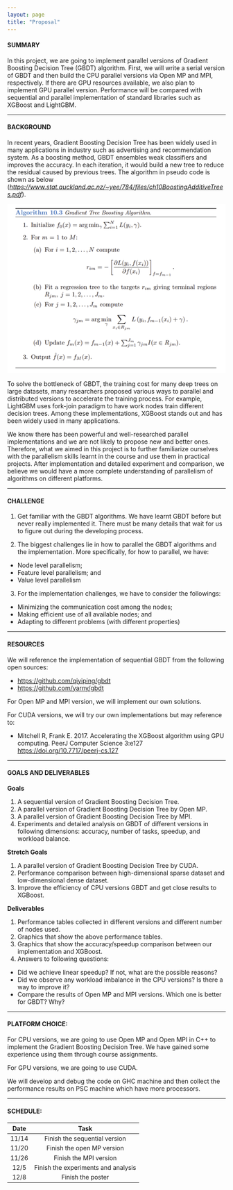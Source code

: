 ```yaml
---
layout: page
title: "Proposal"
---
```


#### SUMMARY
In this project, we are going to implement parallel versions of Gradient Boosting Decision Tree (GBDT) algorithm. First, we will write a serial version of GBDT and then build the CPU parallel versions via Open MP and MPI, respectively. If there are GPU resources available, we also plan to implement GPU parallel version. Performance will be compared with sequential and parallel implementation of standard libraries such as XGBoost and LightGBM.

***
#### BACKGROUND
In recent years, Gradient Boosting Decision Tree has been widely used in many applications in industry such as advertising and recommendation system. As a boosting method, GBDT ensembles weak classifiers and improves the accuracy. In each iteration, it would build a new tree to reduce the residual caused by previous trees. The algorithm in pseudo code is shown as below (_<https://www.stat.auckland.ac.nz/~yee/784/files/ch10BoostingAdditiveTrees.pdf>_). 

![algo](https://github.com/oliverh32/15618-final-project/blob/gh-pages/gbdt_code.jpg)



To solve the bottleneck of GBDT, the training cost for many deep trees on large datasets, many researchers proposed various ways to parallel and distributed versions to accelerate the training process. For example, LightGBM uses fork-join paradigm to have work nodes train different decision trees. Among these implementations, XGBoost stands out and has been widely used in many applications.

We know there has been powerful and well-researched parallel implementations and we are not likely to propose new and better ones. Therefore, what we aimed in this project is to further familiarize ourselves with the parallelism skills learnt in the course and use them in practical projects. After implementation and detailed experiment and comparison, we believe we would have a more complete understanding of parallelism of algorithms on different platforms. 


***
#### CHALLENGE
1.	Get familiar with the GBDT algorithms. We have learnt GBDT before but never really implemented it. There must be many details that wait for us to figure out during the developing process.

2.	The biggest challenges lie in how to parallel the GBDT algorithms and the implementation. More specifically, for how to parallel, we have:
*	Node level parallelism;
*	Feature level parallelism; and
*	Value level parallelism

3.	For the implementation challenges, we have to consider the followings:
*	Minimizing the communication cost among the nodes;
*	Making efficient use of all available nodes; and
*	Adapting to different problems (with different properties)


***
#### RESOURCES
We will reference the implementation of sequential GBDT from the following open sources:

* <https://github.com/qiyiping/gbdt>
* <https://github.com/yarny/gbdt>

For Open MP and MPI version, we will implement our own solutions.

For CUDA versions, we will try our own implementations but may reference to:
* Mitchell R, Frank E. 2017. Accelerating the XGBoost algorithm using GPU computing. PeerJ Computer Science 3:e127 https://doi.org/10.7717/peerj-cs.127



***
#### GOALS AND DELIVERABLES

**Goals**
1.	A sequential version of Gradient Boosting Decision Tree.
2.	A parallel version of Gradient Boosting Decision Tree by Open MP.
3.	A parallel version of Gradient Boosting Decision Tree by MPI.
4.	Experiments and detailed analysis on GBDT of different versions in following dimensions: accuracy, number of tasks, speedup, and workload balance.

**Stretch Goals**
1.	A parallel version of Gradient Boosting Decision Tree by CUDA. 
2.	Performance comparison between high-dimensional sparse dataset and low-dimensional dense dataset.
3.	Improve the efficiency of CPU versions GBDT and get close results to XGBoost.

**Deliverables**
1.	Performance tables collected in different versions and different number of nodes used.
2.	Graphics that show the above performance tables. 
3.	Graphics that show the accuracy/speedup comparison between our implementation and XGBoost.
4.	Answers to following questions:
*	Did we achieve linear speedup? If not, what are the possible reasons?
*	Did we observe any workload imbalance in the CPU versions? Is there a way to improve it?
*	Compare the results of Open MP and MPI versions. Which one is better for GBDT? Why?


***
#### PLATFORM CHOICE:

For CPU versions, we are going to use Open MP and Open MPI in C++ to implement the Gradient Boosting Decision Tree. We have gained some experience using them through course assignments. 

For GPU versions, we are going to use CUDA. 

We will develop and debug the code on GHC machine and then collect the performance results on PSC machine which have more processors.


***
#### SCHEDULE:


| Date | Task |
|:----:|:----:|
|11/14 | Finish the sequential version |
|11/20 | Finish the open MP version |
|11/26 | Finish the MPI version |
|12/5  | Finish the experiments and analysis |
|12/8  | Finish the poster |
